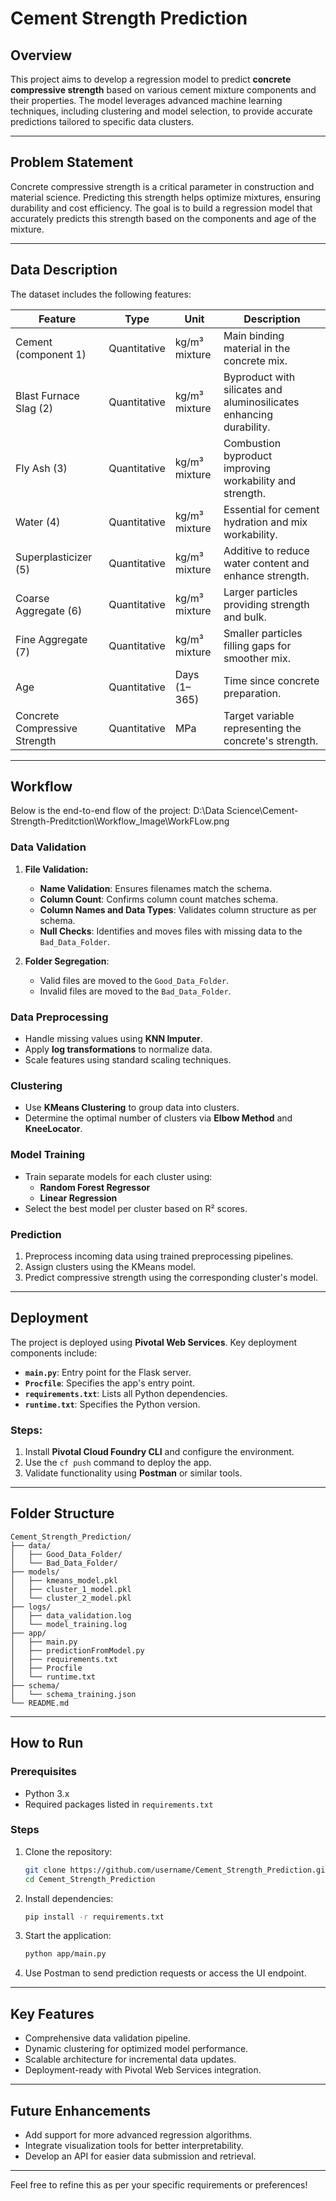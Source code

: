 # Cement Strength Prediction

## Overview

This project aims to develop a regression model to predict **concrete compressive strength** based on various cement mixture components and their properties. The model leverages advanced machine learning techniques, including clustering and model selection, to provide accurate predictions tailored to specific data clusters.

---

## Problem Statement

Concrete compressive strength is a critical parameter in construction and material science. Predicting this strength helps optimize mixtures, ensuring durability and cost efficiency. The goal is to build a regression model that accurately predicts this strength based on the components and age of the mixture.

---

## Data Description

The dataset includes the following features:

| **Feature**               | **Type**       | **Unit**        | **Description**                                                                 |
|----------------------------|----------------|-----------------|---------------------------------------------------------------------------------|
| Cement (component 1)       | Quantitative   | kg/m³ mixture   | Main binding material in the concrete mix.                                     |
| Blast Furnace Slag (2)     | Quantitative   | kg/m³ mixture   | Byproduct with silicates and aluminosilicates enhancing durability.            |
| Fly Ash (3)                | Quantitative   | kg/m³ mixture   | Combustion byproduct improving workability and strength.                       |
| Water (4)                  | Quantitative   | kg/m³ mixture   | Essential for cement hydration and mix workability.                            |
| Superplasticizer (5)       | Quantitative   | kg/m³ mixture   | Additive to reduce water content and enhance strength.                         |
| Coarse Aggregate (6)       | Quantitative   | kg/m³ mixture   | Larger particles providing strength and bulk.                                  |
| Fine Aggregate (7)         | Quantitative   | kg/m³ mixture   | Smaller particles filling gaps for smoother mix.                               |
| Age                        | Quantitative   | Days (1–365)    | Time since concrete preparation.                                               |
| Concrete Compressive Strength | Quantitative | MPa             | Target variable representing the concrete's strength.                          |

---

## Workflow

Below is the end-to-end flow of the project:
D:\Data Science\Cement-Strength-Preditction\Workflow_Image\WorkFLow.png


### Data Validation
1. **File Validation:**
   - **Name Validation**: Ensures filenames match the schema.
   - **Column Count**: Confirms column count matches schema.
   - **Column Names and Data Types**: Validates column structure as per schema.
   - **Null Checks**: Identifies and moves files with missing data to the `Bad_Data_Folder`.

2. **Folder Segregation**:
   - Valid files are moved to the `Good_Data_Folder`.
   - Invalid files are moved to the `Bad_Data_Folder`.

### Data Preprocessing
- Handle missing values using **KNN Imputer**.
- Apply **log transformations** to normalize data.
- Scale features using standard scaling techniques.

### Clustering
- Use **KMeans Clustering** to group data into clusters.
- Determine the optimal number of clusters via **Elbow Method** and **KneeLocator**.

### Model Training
- Train separate models for each cluster using:
  - **Random Forest Regressor**
  - **Linear Regression**
- Select the best model per cluster based on R² scores.

### Prediction
1. Preprocess incoming data using trained preprocessing pipelines.
2. Assign clusters using the KMeans model.
3. Predict compressive strength using the corresponding cluster's model.

---

## Deployment

The project is deployed using **Pivotal Web Services**. Key deployment components include:
- **`main.py`**: Entry point for the Flask server.
- **`Procfile`**: Specifies the app's entry point.
- **`requirements.txt`**: Lists all Python dependencies.
- **`runtime.txt`**: Specifies the Python version.

### Steps:
1. Install **Pivotal Cloud Foundry CLI** and configure the environment.
2. Use the `cf push` command to deploy the app.
3. Validate functionality using **Postman** or similar tools.

---

## Folder Structure

```plaintext
Cement_Strength_Prediction/
├── data/
│   ├── Good_Data_Folder/
│   └── Bad_Data_Folder/
├── models/
│   ├── kmeans_model.pkl
│   ├── cluster_1_model.pkl
│   └── cluster_2_model.pkl
├── logs/
│   ├── data_validation.log
│   └── model_training.log
├── app/
│   ├── main.py
│   ├── predictionFromModel.py
│   ├── requirements.txt
│   ├── Procfile
│   └── runtime.txt
├── schema/
│   └── schema_training.json
└── README.md
```

---

## How to Run

### Prerequisites
- Python 3.x
- Required packages listed in `requirements.txt`

### Steps
1. Clone the repository:
   ```bash
   git clone https://github.com/username/Cement_Strength_Prediction.git
   cd Cement_Strength_Prediction
   ```
2. Install dependencies:
   ```bash
   pip install -r requirements.txt
   ```
3. Start the application:
   ```bash
   python app/main.py
   ```
4. Use Postman to send prediction requests or access the UI endpoint.

---

## Key Features
- Comprehensive data validation pipeline.
- Dynamic clustering for optimized model performance.
- Scalable architecture for incremental data updates.
- Deployment-ready with Pivotal Web Services integration.

---

## Future Enhancements
- Add support for more advanced regression algorithms.
- Integrate visualization tools for better interpretability.
- Develop an API for easier data submission and retrieval.

---

Feel free to refine this as per your specific requirements or preferences!
